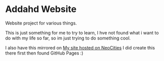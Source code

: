 # Addahd Website

Website project for various things.

This is just something for me to try to learn, I hve not found what i want to do with my life so far, so im just trying to do something cool.

I also have this mirrored on [My site hosted on NeoCities](adda1806.neocities.org) I did create this there first then found GitHub Pages :)